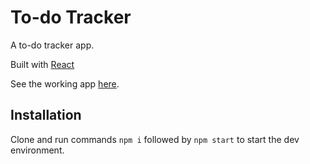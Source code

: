 # To-do Tracker

A to-do tracker app.

Built with [React](https://github.com/facebook/create-react-app)

See the working app [here](...).

## Installation

Clone and run commands `npm i` followed by `npm start` to start the dev environment.

